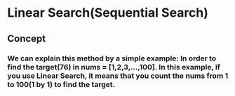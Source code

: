 # Linear Search(Sequential Search)
## Concept
### We can explain this method by a simple example: In order to find the target(76) in nums = [1,2,3,...,100]. In this example, if you use Linear Search, it means that you count the nums from 1 to 100(1 by 1) to find the target.

